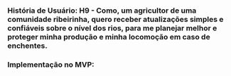 ### **História de Usuário:** H9 - Como, um agricultor de uma comunidade ribeirinha, quero receber atualizações simples e confiáveis sobre o nível dos rios, para me planejar melhor e proteger minha produção e minha locomoção em caso de enchentes.
### **Implementação no MVP:**
